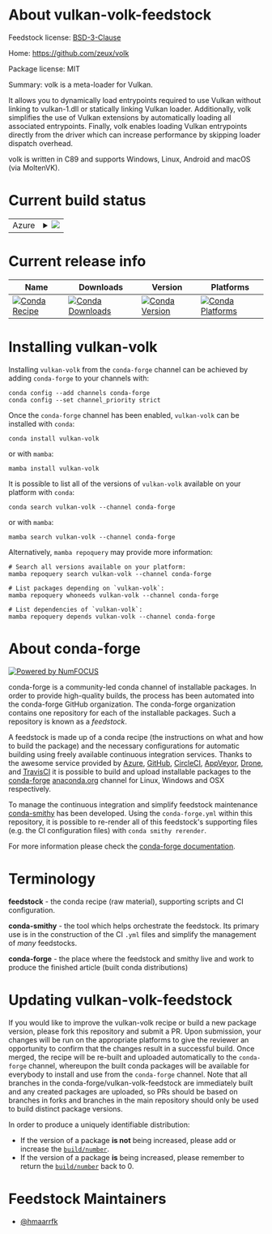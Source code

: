About vulkan-volk-feedstock
===========================

Feedstock license: [BSD-3-Clause](https://github.com/conda-forge/vulkan-volk-feedstock/blob/main/LICENSE.txt)

Home: https://github.com/zeux/volk

Package license: MIT

Summary: volk is a meta-loader for Vulkan.


It allows you to dynamically load entrypoints required to use Vulkan
without linking to vulkan-1.dll or statically linking Vulkan loader.
Additionally, volk simplifies the use of Vulkan extensions by automatically
loading all associated entrypoints. Finally, volk enables loading Vulkan
entrypoints directly from the driver which can increase performance by
skipping loader dispatch overhead.

volk is written in C89 and supports Windows, Linux, Android and macOS (via
MoltenVK).


Current build status
====================


<table>
    
  <tr>
    <td>Azure</td>
    <td>
      <details>
        <summary>
          <a href="https://dev.azure.com/conda-forge/feedstock-builds/_build/latest?definitionId=23346&branchName=main">
            <img src="https://dev.azure.com/conda-forge/feedstock-builds/_apis/build/status/vulkan-volk-feedstock?branchName=main">
          </a>
        </summary>
        <table>
          <thead><tr><th>Variant</th><th>Status</th></tr></thead>
          <tbody><tr>
              <td>linux_64</td>
              <td>
                <a href="https://dev.azure.com/conda-forge/feedstock-builds/_build/latest?definitionId=23346&branchName=main">
                  <img src="https://dev.azure.com/conda-forge/feedstock-builds/_apis/build/status/vulkan-volk-feedstock?branchName=main&jobName=linux&configuration=linux%20linux_64_" alt="variant">
                </a>
              </td>
            </tr><tr>
              <td>osx_64</td>
              <td>
                <a href="https://dev.azure.com/conda-forge/feedstock-builds/_build/latest?definitionId=23346&branchName=main">
                  <img src="https://dev.azure.com/conda-forge/feedstock-builds/_apis/build/status/vulkan-volk-feedstock?branchName=main&jobName=osx&configuration=osx%20osx_64_" alt="variant">
                </a>
              </td>
            </tr><tr>
              <td>win_64</td>
              <td>
                <a href="https://dev.azure.com/conda-forge/feedstock-builds/_build/latest?definitionId=23346&branchName=main">
                  <img src="https://dev.azure.com/conda-forge/feedstock-builds/_apis/build/status/vulkan-volk-feedstock?branchName=main&jobName=win&configuration=win%20win_64_" alt="variant">
                </a>
              </td>
            </tr>
          </tbody>
        </table>
      </details>
    </td>
  </tr>
</table>

Current release info
====================

| Name | Downloads | Version | Platforms |
| --- | --- | --- | --- |
| [![Conda Recipe](https://img.shields.io/badge/recipe-vulkan--volk-green.svg)](https://anaconda.org/conda-forge/vulkan-volk) | [![Conda Downloads](https://img.shields.io/conda/dn/conda-forge/vulkan-volk.svg)](https://anaconda.org/conda-forge/vulkan-volk) | [![Conda Version](https://img.shields.io/conda/vn/conda-forge/vulkan-volk.svg)](https://anaconda.org/conda-forge/vulkan-volk) | [![Conda Platforms](https://img.shields.io/conda/pn/conda-forge/vulkan-volk.svg)](https://anaconda.org/conda-forge/vulkan-volk) |

Installing vulkan-volk
======================

Installing `vulkan-volk` from the `conda-forge` channel can be achieved by adding `conda-forge` to your channels with:

```
conda config --add channels conda-forge
conda config --set channel_priority strict
```

Once the `conda-forge` channel has been enabled, `vulkan-volk` can be installed with `conda`:

```
conda install vulkan-volk
```

or with `mamba`:

```
mamba install vulkan-volk
```

It is possible to list all of the versions of `vulkan-volk` available on your platform with `conda`:

```
conda search vulkan-volk --channel conda-forge
```

or with `mamba`:

```
mamba search vulkan-volk --channel conda-forge
```

Alternatively, `mamba repoquery` may provide more information:

```
# Search all versions available on your platform:
mamba repoquery search vulkan-volk --channel conda-forge

# List packages depending on `vulkan-volk`:
mamba repoquery whoneeds vulkan-volk --channel conda-forge

# List dependencies of `vulkan-volk`:
mamba repoquery depends vulkan-volk --channel conda-forge
```


About conda-forge
=================

[![Powered by
NumFOCUS](https://img.shields.io/badge/powered%20by-NumFOCUS-orange.svg?style=flat&colorA=E1523D&colorB=007D8A)](https://numfocus.org)

conda-forge is a community-led conda channel of installable packages.
In order to provide high-quality builds, the process has been automated into the
conda-forge GitHub organization. The conda-forge organization contains one repository
for each of the installable packages. Such a repository is known as a *feedstock*.

A feedstock is made up of a conda recipe (the instructions on what and how to build
the package) and the necessary configurations for automatic building using freely
available continuous integration services. Thanks to the awesome service provided by
[Azure](https://azure.microsoft.com/en-us/services/devops/), [GitHub](https://github.com/),
[CircleCI](https://circleci.com/), [AppVeyor](https://www.appveyor.com/),
[Drone](https://cloud.drone.io/welcome), and [TravisCI](https://travis-ci.com/)
it is possible to build and upload installable packages to the
[conda-forge](https://anaconda.org/conda-forge) [anaconda.org](https://anaconda.org/)
channel for Linux, Windows and OSX respectively.

To manage the continuous integration and simplify feedstock maintenance
[conda-smithy](https://github.com/conda-forge/conda-smithy) has been developed.
Using the ``conda-forge.yml`` within this repository, it is possible to re-render all of
this feedstock's supporting files (e.g. the CI configuration files) with ``conda smithy rerender``.

For more information please check the [conda-forge documentation](https://conda-forge.org/docs/).

Terminology
===========

**feedstock** - the conda recipe (raw material), supporting scripts and CI configuration.

**conda-smithy** - the tool which helps orchestrate the feedstock.
                   Its primary use is in the construction of the CI ``.yml`` files
                   and simplify the management of *many* feedstocks.

**conda-forge** - the place where the feedstock and smithy live and work to
                  produce the finished article (built conda distributions)


Updating vulkan-volk-feedstock
==============================

If you would like to improve the vulkan-volk recipe or build a new
package version, please fork this repository and submit a PR. Upon submission,
your changes will be run on the appropriate platforms to give the reviewer an
opportunity to confirm that the changes result in a successful build. Once
merged, the recipe will be re-built and uploaded automatically to the
`conda-forge` channel, whereupon the built conda packages will be available for
everybody to install and use from the `conda-forge` channel.
Note that all branches in the conda-forge/vulkan-volk-feedstock are
immediately built and any created packages are uploaded, so PRs should be based
on branches in forks and branches in the main repository should only be used to
build distinct package versions.

In order to produce a uniquely identifiable distribution:
 * If the version of a package **is not** being increased, please add or increase
   the [``build/number``](https://docs.conda.io/projects/conda-build/en/latest/resources/define-metadata.html#build-number-and-string).
 * If the version of a package **is** being increased, please remember to return
   the [``build/number``](https://docs.conda.io/projects/conda-build/en/latest/resources/define-metadata.html#build-number-and-string)
   back to 0.

Feedstock Maintainers
=====================

* [@hmaarrfk](https://github.com/hmaarrfk/)


<!-- dummy commit to enable rerendering -->

